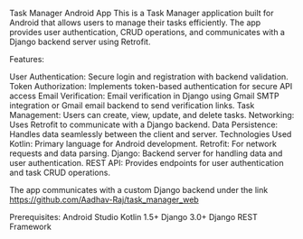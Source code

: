 


Task Manager Android App
This is a Task Manager application built for Android that allows users to manage their tasks efficiently. The app provides user authentication, CRUD operations, and communicates with a Django backend server using Retrofit.

Features:

User Authentication: Secure login and registration with backend validation.
Token Authorization: Implements token-based authentication for secure API access
Email Verification: Email verification in Django using Gmail SMTP integration or Gmail email backend to send verification links.
Task Management: Users can create, view, update, and delete tasks.
Networking: Uses Retrofit to communicate with a Django backend.
Data Persistence: Handles data seamlessly between the client and server.
Technologies Used
Kotlin: Primary language for Android development.
Retrofit: For network requests and data parsing.
Django: Backend server for handling data and user authentication.
REST API: Provides endpoints for user authentication and task CRUD operations.

The app communicates with a custom Django backend under the link https://github.com/Aadhav-Raj/task_manager_web

Prerequisites:
Android Studio
Kotlin 1.5+
Django 3.0+
Django REST Framework
